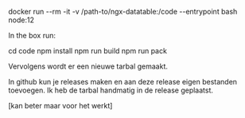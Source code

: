 docker run --rm -it -v /path-to/ngx-datatable:/code --entrypoint bash node:12

In the box run:

cd code
npm install
npm run build
npm run pack

Vervolgens wordt er een nieuwe tarbal gemaakt.

In github kun je releases maken en aan deze release eigen bestanden toevoegen. Ik heb de tarbal handmatig in de release geplaatst.

[kan beter maar voor het werkt]

